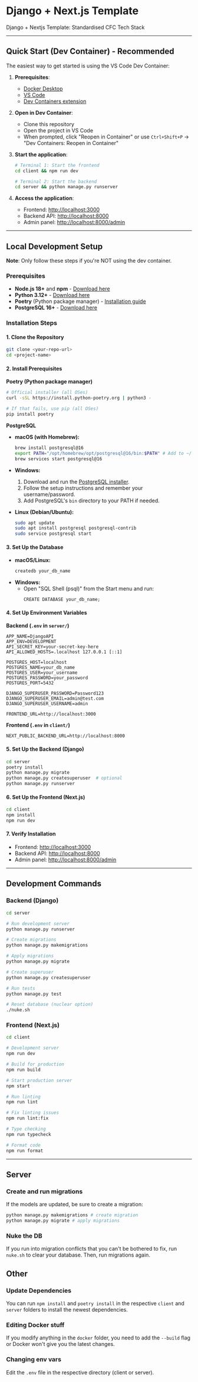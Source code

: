 # Django + Next.js Template

Django + Nextjs Template: Standardised CFC Tech Stack

---

## Quick Start (Dev Container) - Recommended

The easiest way to get started is using the VS Code Dev Container:

1. **Prerequisites**:  
   - [Docker Desktop](https://www.docker.com/products/docker-desktop/)  
   - [VS Code](https://code.visualstudio.com/)  
   - [Dev Containers extension](https://marketplace.visualstudio.com/items?itemName=ms-vscode-remote.remote-containers)

2. **Open in Dev Container**:
   - Clone this repository
   - Open the project in VS Code
   - When prompted, click "Reopen in Container" or use `Ctrl+Shift+P` → "Dev Containers: Reopen in Container"

3. **Start the application**:
   ```bash
   # Terminal 1: Start the frontend
   cd client && npm run dev

   # Terminal 2: Start the backend
   cd server && python manage.py runserver
   ```

4. **Access the application**:
   - Frontend: [http://localhost:3000](http://localhost:3000)
   - Backend API: [http://localhost:8000](http://localhost:8000)
   - Admin panel: [http://localhost:8000/admin](http://localhost:8000/admin)

---
## Local Development Setup

**Note**: Only follow these steps if you're NOT using the dev container.

### Prerequisites

- **Node.js 18+** and **npm** - [Download here](https://nodejs.org/)
- **Python 3.12+** - [Download here](https://python.org/)
- **Poetry** (Python package manager) - [Installation guide](https://python-poetry.org/docs/#installation)
- **PostgreSQL 16+** - [Download here](https://www.postgresql.org/download/)

### Installation Steps

#### 1. Clone the Repository
```bash
git clone <your-repo-url>
cd <project-name>
```

#### 2. Install Prerequisites

**Poetry (Python package manager)**
```bash
# Official installer (all OSes)
curl -sSL https://install.python-poetry.org | python3 -

# If that fails, use pip (all OSes)
pip install poetry
```

**PostgreSQL**

- **macOS (with Homebrew):**
  ```bash
  brew install postgresql@16
  export PATH="/opt/homebrew/opt/postgresql@16/bin:$PATH" # Add to ~/.zshrc or ~/.bash_profile
  brew services start postgresql@16
  ```

- **Windows:**
  1. Download and run the [PostgreSQL installer](https://www.postgresql.org/download/windows/).
  2. Follow the setup instructions and remember your username/password.
  3. Add PostgreSQL's `bin` directory to your PATH if needed.

- **Linux (Debian/Ubuntu):**
  ```bash
  sudo apt update
  sudo apt install postgresql postgresql-contrib
  sudo service postgresql start
  ```

#### 3. Set Up the Database

- **macOS/Linux:**
  ```bash
  createdb your_db_name
  ```
- **Windows:**
  - Open "SQL Shell (psql)" from the Start menu and run:
    ```
    CREATE DATABASE your_db_name;
    ```

#### 4. Set Up Environment Variables

**Backend (`.env` in `server/`)**
```env
APP_NAME=DjangoAPI
APP_ENV=DEVELOPMENT
API_SECRET_KEY=your-secret-key-here
API_ALLOWED_HOSTS=.localhost 127.0.0.1 [::1]

POSTGRES_HOST=localhost
POSTGRES_NAME=your_db_name
POSTGRES_USER=your_username
POSTGRES_PASSWORD=your_password
POSTGRES_PORT=5432

DJANGO_SUPERUSER_PASSWORD=Password123
DJANGO_SUPERUSER_EMAIL=admin@test.com
DJANGO_SUPERUSER_USERNAME=admin

FRONTEND_URL=http://localhost:3000
```

**Frontend (`.env` in `client/`)**
```env
NEXT_PUBLIC_BACKEND_URL=http://localhost:8000
```

#### 5. Set Up the Backend (Django)
```bash
cd server
poetry install
python manage.py migrate
python manage.py createsuperuser  # optional
python manage.py runserver
```

#### 6. Set Up the Frontend (Next.js)
```bash
cd client
npm install
npm run dev
```

#### 7. Verify Installation
- Frontend: [http://localhost:3000](http://localhost:3000)
- Backend API: [http://localhost:8000](http://localhost:8000)
- Admin panel: [http://localhost:8000/admin](http://localhost:8000/admin)

---

## Development Commands

### Backend (Django)
```bash
cd server

# Run development server
python manage.py runserver

# Create migrations
python manage.py makemigrations

# Apply migrations
python manage.py migrate

# Create superuser
python manage.py createsuperuser

# Run tests
python manage.py test

# Reset database (nuclear option)
./nuke.sh
```

### Frontend (Next.js)
```bash
cd client

# Development server
npm run dev

# Build for production
npm run build

# Start production server
npm start

# Run linting
npm run lint

# Fix linting issues
npm run lint:fix

# Type checking
npm run typecheck

# Format code
npm run format
```

---

## Server

### Create and run migrations

If the models are updated, be sure to create a migration:

```bash
python manage.py makemigrations # create migration
python manage.py migrate # apply migrations
```

### Nuke the DB

If you run into migration conflicts that you can't be bothered to fix, run `nuke.sh` to clear your database. Then, run migrations again.

## Other

### Update Dependencies

You can run `npm install` and `poetry install` in the respective `client` and `server` folders to install the newest dependencies.

### Editing Docker stuff

If you modify anything in the `docker` folder, you need to add the `--build` flag or Docker won't give you the latest changes.

### Changing env vars

Edit the `.env` file in the respective directory (client or server).
